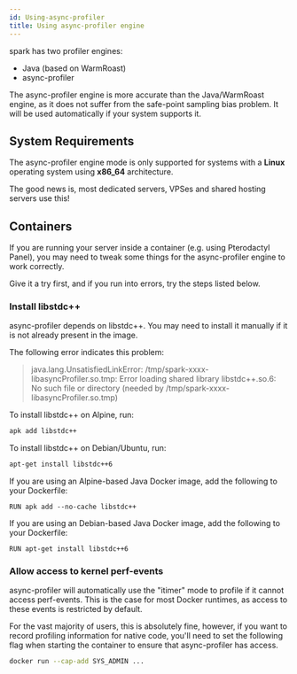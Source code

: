 ```yaml
---
id: Using-async-profiler
title: Using async-profiler engine
---
```


spark has two profiler engines:

* Java (based on WarmRoast)
* async-profiler



The async-profiler engine is more accurate than the Java/WarmRoast engine, as it does not suffer from the safe-point sampling bias problem. It will be used automatically if your system supports it.



## System Requirements

The async-profiler engine mode is only supported for systems with a **Linux** operating system using **x86_64** architecture.

The good news is, most dedicated servers, VPSes and shared hosting servers use this!



## Containers

If you are running your server inside a container (e.g. using Pterodactyl Panel), you may need to tweak some things for the async-profiler engine to work correctly.

Give it a try first, and if you run into errors, try the steps listed below.


### Install libstdc++
async-profiler depends on libstdc++. You may need to install it manually if it is not already present in the image.

The following error indicates this problem:

> java.lang.UnsatisfiedLinkError: /tmp/spark-xxxx-libasyncProfiler.so.tmp: Error loading shared library libstdc++.so.6: No such file or directory (needed by /tmp/spark-xxxx-libasyncProfiler.so.tmp)

To install libstdc++ on Alpine, run:

```bash
apk add libstdc++
```

To install libstdc++ on Debian/Ubuntu, run:

```bash
apt-get install libstdc++6
```

If you are using an Alpine-based Java Docker image, add the following to your Dockerfile:

```docker
RUN apk add --no-cache libstdc++
```

If you are using an Debian-based Java Docker image, add the following to your Dockerfile:

```docker
RUN apt-get install libstdc++6
```


### Allow access to kernel perf-events

async-profiler will automatically use the "itimer" mode to profile if it cannot access perf-events. This is the case for most Docker runtimes, as access to these events is restricted by default.

For the vast majority of users, this is absolutely fine, however, if you want to record profiling information for native code, you'll need to set the following flag when starting the container to ensure that async-profiler has access.

```bash
docker run --cap-add SYS_ADMIN ...
```
